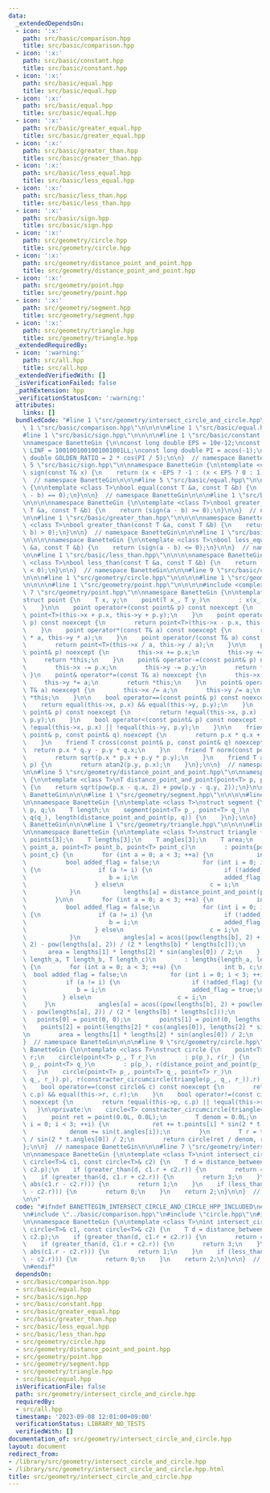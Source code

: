 ```yaml
---
data:
  _extendedDependsOn:
  - icon: ':x:'
    path: src/basic/comparison.hpp
    title: src/basic/comparison.hpp
  - icon: ':x:'
    path: src/basic/constant.hpp
    title: src/basic/constant.hpp
  - icon: ':x:'
    path: src/basic/equal.hpp
    title: src/basic/equal.hpp
  - icon: ':x:'
    path: src/basic/equal.hpp
    title: src/basic/equal.hpp
  - icon: ':x:'
    path: src/basic/greater_equal.hpp
    title: src/basic/greater_equal.hpp
  - icon: ':x:'
    path: src/basic/greater_than.hpp
    title: src/basic/greater_than.hpp
  - icon: ':x:'
    path: src/basic/less_equal.hpp
    title: src/basic/less_equal.hpp
  - icon: ':x:'
    path: src/basic/less_than.hpp
    title: src/basic/less_than.hpp
  - icon: ':x:'
    path: src/basic/sign.hpp
    title: src/basic/sign.hpp
  - icon: ':x:'
    path: src/geometry/circle.hpp
    title: src/geometry/circle.hpp
  - icon: ':x:'
    path: src/geometry/distance_point_and_point.hpp
    title: src/geometry/distance_point_and_point.hpp
  - icon: ':x:'
    path: src/geometry/point.hpp
    title: src/geometry/point.hpp
  - icon: ':x:'
    path: src/geometry/segment.hpp
    title: src/geometry/segment.hpp
  - icon: ':x:'
    path: src/geometry/triangle.hpp
    title: src/geometry/triangle.hpp
  _extendedRequiredBy:
  - icon: ':warning:'
    path: src/all.hpp
    title: src/all.hpp
  _extendedVerifiedWith: []
  _isVerificationFailed: false
  _pathExtension: hpp
  _verificationStatusIcon: ':warning:'
  attributes:
    links: []
  bundledCode: "#line 1 \"src/geometry/intersect_circle_and_circle.hpp\"\n\n\n\n#line\
    \ 1 \"src/basic/comparison.hpp\"\n\n\n\n#line 1 \"src/basic/equal.hpp\"\n\n\n\n\
    #line 1 \"src/basic/sign.hpp\"\n\n\n\n#line 1 \"src/basic/constant.hpp\"\n\n\n\
    \nnamespace BanetteGin {\n\nconst long double EPS = 10e-12;\nconst long long int\
    \ LINF = 1001001001001001001LL;\nconst long double PI = acos(-1);\nconst long\
    \ double GOLDEN_RATIO = 2 * cos(PI / 5);\n\n}  // namespace BanetteGin\n\n\n#line\
    \ 5 \"src/basic/sign.hpp\"\n\nnamespace BanetteGin {\n\ntemplate <class T>\nint\
    \ sign(const T& x) {\n    return (x < -EPS ? -1 : (x < EPS ? 0 : 1));\n}\n\n}\
    \  // namespace BanetteGin\n\n\n#line 5 \"src/basic/equal.hpp\"\n\nnamespace BanetteGin\
    \ {\n\ntemplate <class T>\nbool equal(const T &a, const T &b) {\n    return (sign(a\
    \ - b) == 0);\n}\n\n}  // namespace BanetteGin\n\n\n#line 1 \"src/basic/greater_equal.hpp\"\
    \n\n\n\nnamespace BanetteGin {\n\ntemplate <class T>\nbool greater_equal(const\
    \ T &a, const T &b) {\n    return (sign(a - b) >= 0);\n}\n\n}  // namespace BanetteGin\n\
    \n\n#line 1 \"src/basic/greater_than.hpp\"\n\n\n\nnamespace BanetteGin {\n\ntemplate\
    \ <class T>\nbool greater_than(const T &a, const T &b) {\n    return (sign(a -\
    \ b) > 0);\n}\n\n}  // namespace BanetteGin\n\n\n#line 1 \"src/basic/less_equal.hpp\"\
    \n\n\n\nnamespace BanetteGin {\n\ntemplate <class T>\nbool less_equal(const T\
    \ &a, const T &b) {\n    return (sign(a - b) <= 0);\n}\n\n}  // namespace BanetteGin\n\
    \n\n#line 1 \"src/basic/less_than.hpp\"\n\n\n\nnamespace BanetteGin {\n\ntemplate\
    \ <class T>\nbool less_than(const T &a, const T &b) {\n    return (sign(a - b)\
    \ < 0);\n}\n\n}  // namespace BanetteGin\n\n\n#line 9 \"src/basic/comparison.hpp\"\
    \n\n\n#line 1 \"src/geometry/circle.hpp\"\n\n\n\n#line 1 \"src/geometry/distance_point_and_point.hpp\"\
    \n\n\n\n#line 1 \"src/geometry/point.hpp\"\n\n\n\n#include <complex>\n\n#line\
    \ 7 \"src/geometry/point.hpp\"\n\nnamespace BanetteGin {\n\ntemplate <class T>\n\
    struct point {\n    T x, y;\n    point(T x_, T y_)\n        : x(x_), y(y_) {\n\
    \    }\n\n    point operator+(const point& p) const noexcept {\n        return\
    \ point<T>(this->x + p.x, this->y + p.y);\n    }\n    point operator-(const point&\
    \ p) const noexcept {\n        return point<T>(this->x - p.x, this->y - p.y);\n\
    \    }\n    point operator*(const T& a) const noexcept {\n        return point<T>(this->x\
    \ * a, this->y * a);\n    }\n    point operator/(const T& a) const noexcept {\n\
    \        return point<T>(this->x / a, this->y / a);\n    }\n\n    point& operator+=(const\
    \ point& p) noexcept {\n        this->x += p.x;\n        this->y += p.y;\n   \
    \     return *this;\n    }\n    point& operator-=(const point& p) noexcept {\n\
    \        this->x -= p.x;\n        this->y -= p.y;\n        return *this;\n   \
    \ }\n    point& operator*=(const T& a) noexcept {\n        this->x *= a;\n   \
    \     this->y *= a;\n        return *this;\n    }\n    point& operator/=(const\
    \ T& a) noexcept {\n        this->x /= a;\n        this->y /= a;\n        return\
    \ *this;\n    }\n\n    bool operator==(const point& p) const noexcept {\n    \
    \    return equal(this->x, p.x) && equal(this->y, p.y);\n    }\n    bool operator!=(const\
    \ point& p) const noexcept {\n        return !equal(this->x, p.x) || !equal(this->y,\
    \ p.y);\n    }\n    bool operator<(const point& p) const noexcept {\n        return\
    \ !equal(this->x, p.x) || !equal(this->y, p.y);\n    }\n\n    friend T dot(const\
    \ point& p, const point& q) noexcept {\n        return p.x * q.x + p.y * q.y;\n\
    \    }\n    friend T cross(const point& p, const point& q) noexcept {\n      \
    \  return p.x * q.y - p.y * q.x;\n    }\n    friend T norm(const point& p) {\n\
    \        return sqrt(p.x * p.x + p.y * p.y);\n    }\n    friend T arg(const point&\
    \ p) {\n        return atan2(p.y, p.x);\n    }\n};\n\n}  // namespace BanetteGin\n\
    \n\n#line 5 \"src/geometry/distance_point_and_point.hpp\"\n\nnamespace BanetteGin\
    \ {\n\ntemplate <class T>\nT distance_point_and_point(point<T> p, point<T> q)\
    \ {\n    return sqrt(pow(p.x - q.x, 2) + pow(p.y - q.y, 2));\n}\n\n}  // namespace\
    \ BanetteGin\n\n\n#line 1 \"src/geometry/segment.hpp\"\n\n\n\n#line 6 \"src/geometry/segment.hpp\"\
    \n\nnamespace BanetteGin {\n\ntemplate <class T>\nstruct segment {\n    point<T>\
    \ p, q;\n    T length;\n    segment(point<T> p_, point<T> q_)\n        : p(p_),\
    \ q(q_), length(distance_point_and_point(p, q)) {\n    }\n};\n\n}  // namespace\
    \ BanetteGin\n\n\n#line 1 \"src/geometry/triangle.hpp\"\n\n\n\n#line 8 \"src/geometry/triangle.hpp\"\
    \n\nnamespace BanetteGin {\n\ntemplate <class T>\nstruct triangle {\n    point<T>\
    \ points[3];\n    T lengths[3];\n    T angles[3];\n    T area;\n    triangle(point<T>\
    \ point_a, point<T> point_b, point<T> point_c)\n        : points{point_a, point_b,\
    \ point_c} {\n        for (int a = 0; a < 3; ++a) {\n            int b, c;\n \
    \           bool added_flag = false;\n            for (int i = 0; i < 3; ++i)\
    \ {\n                if (a != i) {\n                    if (!added_flag) {\n \
    \                       b = i;\n                        added_flag = true;\n \
    \                   } else\n                        c = i;\n                }\n\
    \            }\n            lengths[a] = distance_point_and_point(points[b], points[c]);\n\
    \        }\n\n        for (int a = 0; a < 3; ++a) {\n            int b, c;\n \
    \           bool added_flag = false;\n            for (int i = 0; i < 3; ++i)\
    \ {\n                if (a != i) {\n                    if (!added_flag) {\n \
    \                       b = i;\n                        added_flag = true;\n \
    \                   } else\n                        c = i;\n                }\n\
    \            }\n            angles[a] = acos((pow(lengths[b], 2) + pow(lengths[c],\
    \ 2) - pow(lengths[a], 2)) / (2 * lengths[b] * lengths[c]));\n        }\n\n  \
    \      area = lengths[1] * lengths[2] * sin(angles[0]) / 2;\n    };\n    triangle(T\
    \ length_a, T length_b, T length_c)\n        : lengths{length_a, length_b, length_c}\
    \ {\n        for (int a = 0; a < 3; ++a) {\n            int b, c;\n          \
    \  bool added_flag = false;\n            for (int i = 0; i < 3; ++i) {\n     \
    \           if (a != i) {\n                    if (!added_flag) {\n          \
    \              b = i;\n                        added_flag = true;\n          \
    \          } else\n                        c = i;\n                }\n       \
    \     }\n            angles[a] = acos((pow(lengths[b], 2) + pow(lengths[c], 2)\
    \ - pow(lengths[a], 2)) / (2 * lengths[b] * lengths[c]));\n        }\n\n     \
    \   points[0] = point(0, 0);\n        points[1] = point(0, lengths[1]);\n    \
    \    points[2] = point(lengths[2] * cos(angles[0]), lengths[2] * sin(angles[0]));\n\
    \n        area = lengths[1] * lengths[2] * sin(angles[0]) / 2;\n    };\n};\n\n\
    }  // namespace BanetteGin\n\n\n#line 9 \"src/geometry/circle.hpp\"\n\nnamespace\
    \ BanetteGin {\n\ntemplate <class T>\nstruct circle {\n    point<T> p;\n    T\
    \ r;\n    circle(point<T> p_, T r_)\n        : p(p_), r(r_) {\n    }\n    circle(point<T>\
    \ p_, point<T> q_)\n        : p(p_), r(distance_point_and_point(p_, q_)) {\n \
    \   }\n    circle(point<T> p_, point<T> q_, point<T> r_)\n        : p(constracter_circumcircle(triangle(p_,\
    \ q_, r_)).p), r(constracter_circumcircle(triangle(p_, q_, r_)).r) {\n    }\n\
    \    bool operator==(const circle& c) const noexcept {\n        return equal(this->p,\
    \ c.p) && equal(this->r, c.r);\n    }\n    bool operator!=(const circle& c) const\
    \ noexcept {\n        return !equal(this->p, c.p) || !equal(this->r, c.r);\n \
    \   }\n\nprivate:\n    circle<T> constracter_circumcircle(triangle<T> t) {\n \
    \       point ret = point(0.0L, 0.0L);\n        T denom = 0.0L;\n        for (int\
    \ i = 0; i < 3; ++i) {\n            ret += t.points[i] * sin(2 * t.angles[i]);\n\
    \            denom += sin(t.angles[i]);\n        }\n        T r = t.lengths[0]\
    \ / sin(2 * t.angles[0]) / 2;\n        return circle(ret / denom, r);\n    }\n\
    };\n\n}  // namespace BanetteGin\n\n\n#line 7 \"src/geometry/intersect_circle_and_circle.hpp\"\
    \n\nnamespace BanetteGin {\n\ntemplate <class T>\nint intersect_circle_and_circle(const\
    \ circle<T>& c1, const circle<T>& c2) {\n    T d = distance_between_point_and_point(c1.p,\
    \ c2.p);\n    if (greater_than(d, c1.r + c2.r)) {\n        return 4;\n    }\n\
    \    if (greater_than(d, c1.r + c2.r)) {\n        return 3;\n    }\n    if (equal(d,\
    \ abs(c1.r - c2.r))) {\n        return 1;\n    }\n    if (less_than(d, abs(c1.r\
    \ - c2.r))) {\n        return 0;\n    }\n    return 2;\n}\n\n}  // namespace BanetteGin\n\
    \n\n"
  code: "#ifndef BANETTEGIN_INTERSECT_CIRCLE_AND_CIRCLE_HPP_INCLUDED\n#define BANETTEGIN_INTERSECT_CIRCLE_AND_CIRCLE_HPP_INCLUDED\n\
    \n#include \"../basic/comparison.hpp\"\n#include \"circle.hpp\"\n#include \"distance_point_and_point.hpp\"\
    \n\nnamespace BanetteGin {\n\ntemplate <class T>\nint intersect_circle_and_circle(const\
    \ circle<T>& c1, const circle<T>& c2) {\n    T d = distance_between_point_and_point(c1.p,\
    \ c2.p);\n    if (greater_than(d, c1.r + c2.r)) {\n        return 4;\n    }\n\
    \    if (greater_than(d, c1.r + c2.r)) {\n        return 3;\n    }\n    if (equal(d,\
    \ abs(c1.r - c2.r))) {\n        return 1;\n    }\n    if (less_than(d, abs(c1.r\
    \ - c2.r))) {\n        return 0;\n    }\n    return 2;\n}\n\n}  // namespace BanetteGin\n\
    \n#endif"
  dependsOn:
  - src/basic/comparison.hpp
  - src/basic/equal.hpp
  - src/basic/sign.hpp
  - src/basic/constant.hpp
  - src/basic/greater_equal.hpp
  - src/basic/greater_than.hpp
  - src/basic/less_equal.hpp
  - src/basic/less_than.hpp
  - src/geometry/circle.hpp
  - src/geometry/distance_point_and_point.hpp
  - src/geometry/point.hpp
  - src/geometry/segment.hpp
  - src/geometry/triangle.hpp
  - src/basic/equal.hpp
  isVerificationFile: false
  path: src/geometry/intersect_circle_and_circle.hpp
  requiredBy:
  - src/all.hpp
  timestamp: '2023-09-08 12:01:00+09:00'
  verificationStatus: LIBRARY_NO_TESTS
  verifiedWith: []
documentation_of: src/geometry/intersect_circle_and_circle.hpp
layout: document
redirect_from:
- /library/src/geometry/intersect_circle_and_circle.hpp
- /library/src/geometry/intersect_circle_and_circle.hpp.html
title: src/geometry/intersect_circle_and_circle.hpp
---
```

